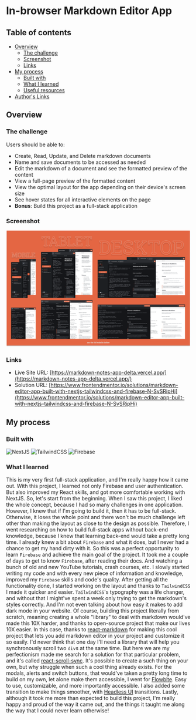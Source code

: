 # In-browser Markdown Editor App

## Table of contents

- [Overview](#overview)
  - [The challenge](#the-challenge)
  - [Screenshot](#screenshot)
  - [Links](#links)
- [My process](#my-process)
  - [Built with](#built-with)
  - [What I learned](#what-i-learned)
  - [Useful resources](#useful-resources)
- [Author's Links](#authors-links)

## Overview

### The challenge

Users should be able to:

- Create, Read, Update, and Delete markdown documents
- Name and save documents to be accessed as needed
- Edit the markdown of a document and see the formatted preview of the content
- View a full-page preview of the formatted content
- View the optimal layout for the app depending on their device's screen size
- See hover states for all interactive elements on the page
- **Bonus**: Build this project as a full-stack application

### Screenshot

![screenshot](./screenshot.png)

### Links

- Live Site URL: [https://markdown-notes-app-delta.vercel.app/](https://markdown-notes-app-delta.vercel.app/)
- Solution URL: [https://www.frontendmentor.io/solutions/markdown-editor-app-built-with-nextjs-tailwindcss-and-firebase-N-SvSRipHi](https://www.frontendmentor.io/solutions/markdown-editor-app-built-with-nextjs-tailwindcss-and-firebase-N-SvSRipHi)

## My process

### Built with

![NextJS](https://img.shields.io/badge/next.js-000000?style=for-the-badge&logo=nextdotjs&logoColor=white) ![TailwindCSS](https://img.shields.io/badge/Tailwind_CSS-38B2AC?style=for-the-badge&logo=tailwind-css&logoColor=white) ![Firebase](https://img.shields.io/badge/firebase-ffca28?style=for-the-badge&logo=firebase&logoColor=black)

### What I learned

This is my very first full-stack application, and I'm really happy how it came out. With this project, I learned not only Firebase and user authentication. But also improved my React skills, and got more comfortable working with NextJS. So, let's start from the beginning. When I saw this project, I liked the whole concept, because I had so many challenges in one application. However, I knew that if I'm going to build it, then it has to be full-stack. Otherwise, it loses the whole point and there won't be much challenge left other than making the layout as close to the design as possible. Therefore, I went researching on how to build full-stack apps without back-end knowledge, because I knew that learning back-end would take a pretty long time. I already knew a bit about `Firebase` and what it does, but I never had a chance to get my hand dirty with it. So this was a perfect opportunity to learn `Firebase` and achieve the main goal of the project. It took me a couple of days to get to know `Firebase`, after reading their docs. And watching a bunch of old and new YouTube tutorials, crash courses, etc. I slowly started writing my code and with every new piece of information and knowledge, improved my `Firebase` skills and code's quality. After getting all the functionality done, I started working on the layout and thanks to `TailwindCSS` I made it quicker and easier. `TailwindCSS`'s typography was a life changer, and without that I might've spent a week only trying to get the markdown's styles correctly. And I'm not even talking about how easy it makes to add dark mode in your website. Of course, building this project literally from scratch, meaning creating a whole "library" to deal with markdown would've made this 10X harder, and thanks to open-source project that make our lives 10X easier. In this case, thanks to [react-markdown](https://github.com/remarkjs/react-markdown#plugins) for making this cool project that lets you add markdown editor in your project and customize it so easily. I'd never think that one day I'll need a library that will help you synchronously scroll two `div`s at the same time. But here we are my perfectionism made me search for a solution for that particular problem, and it's called [react-scroll-sync](https://github.com/okonet/react-scroll-sync). It's possible to create a such thing on your own, but why struggle when such a cool thing already exists. For the modals, alerts and switch buttons, that would've taken a pretty long time to build on my own, let alone make them accessible, I went for [Flowbite](https://flowbite.com/). Easy to use, customizable, and more importantly accessible. I also added some transition to make things smoother, with [Headless UI](https://headlessui.com/) transitions. Lastly, although it took me more than expected to build this project, I'm really happy and proud of the way it came out, and the things it taught me along the way that I could never learn otherwise!
